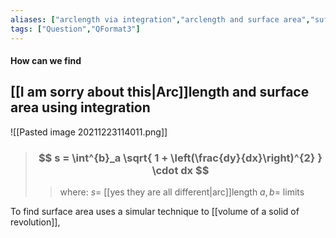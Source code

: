 ```yaml
---
aliases: ["arclength via integration","arclength and surface area","suface area through integration"]
tags: ["Question","QFormat3"]
---
```


#### How can we find
## [[I am sorry about this|Arc]]length and surface area using integration

![[Pasted image 20211223114011.png]]

> ### $$ s = \int^{b}_a \sqrt{ 1 + \left(\frac{dy}{dx}\right)^{2} } \cdot dx $$ 
>> where:
>> $s=$ [[yes they are all different|arc]]length
>> $a,b=$ limits

To find surface area uses a simular technique to [[volume of a solid of revolution]], 